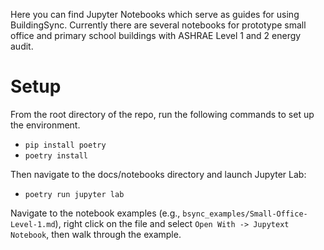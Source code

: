 Here you can find Jupyter Notebooks which serve as guides for using BuildingSync. Currently there are several notebooks for prototype small office and primary school buildings with ASHRAE Level 1 and 2 energy audit.

# Setup

From the root directory of the repo, run the following commands to set up the environment.

- `pip install poetry`
- `poetry install`

Then navigate to the docs/notebooks directory and launch Jupyter Lab:

- `poetry run jupyter lab`

Navigate to the notebook examples (e.g., `bsync_examples/Small-Office-Level-1.md`), right click on the file and select `Open With -> Jupytext Notebook`, then walk through the example.
